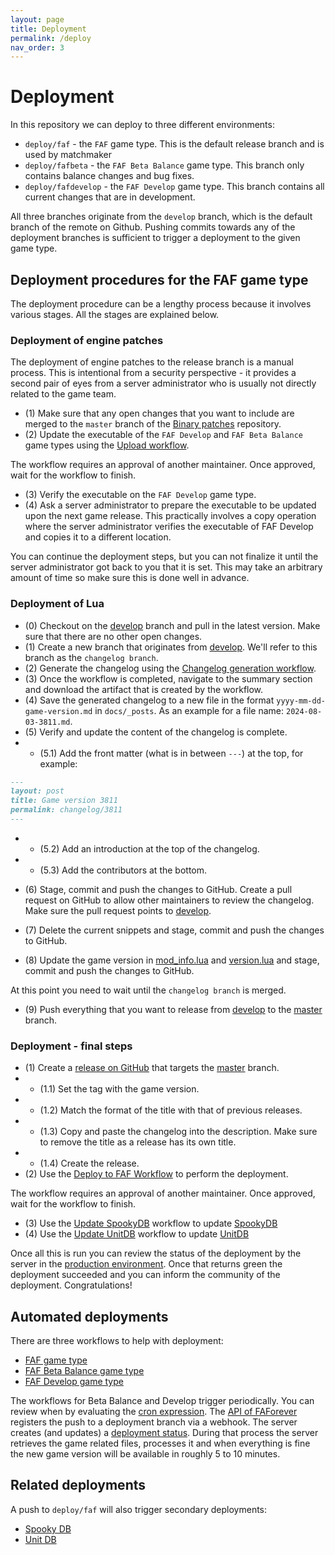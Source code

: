 ```yaml
---
layout: page
title: Deployment
permalink: /deploy
nav_order: 3
---
```


# Deployment

In this repository we can deploy to three different environments:

- `deploy/faf` - the `FAF` game type. This is the default release branch and is used by matchmaker
- `deploy/fafbeta` - the `FAF Beta Balance` game type. This branch only contains balance changes and bug fixes.
- `deploy/fafdevelop` - the `FAF Develop` game type. This branch contains all current changes that are in development.

All three branches originate from the `develop` branch, which is the default branch of the remote on Github. Pushing commits towards any of the deployment branches is sufficient to trigger a deployment to the given game type.

## Deployment procedures for the FAF game type

The deployment procedure can be a lengthy process because it involves various stages. All the stages are explained below.

### Deployment of engine patches

The deployment of engine patches to the release branch is a manual process. This is intentional from a security perspective - it provides a second pair of eyes from a server administrator who is usually not directly related to the game team. 

- (1) Make sure that any open changes that you want to include are merged to the `master` branch of the [Binary patches](https://github.com/FAForever/FA-Binary-Patches) repository.
- (2) Update the executable of the `FAF Develop` and `FAF Beta Balance` game types using the [Upload workflow](https://github.com/FAForever/FA-Binary-Patches/actions).

The workflow requires an approval of another maintainer. Once approved, wait for the workflow to finish.

- (3) Verify the executable on the `FAF Develop` game type.
- (4) Ask a server administrator to prepare the executable to be updated upon the next game release. This practically involves a copy operation where the server administrator verifies the executable of FAF Develop and copies it to a different location.

You can continue the deployment steps, but you can not finalize it until the server administrator got back to you that it is set. This may take an arbitrary amount of time so make sure this is done well in advance.

### Deployment of Lua

- (0) Checkout on the [develop](https://github.com/FAForever/fa/tree/develop) branch and pull in the latest version. Make sure that there are no other open changes.
- (1) Create a new branch that originates from [develop](https://github.com/FAForever/fa/tree/develop). We'll refer to this branch as the `changelog branch`.
- (2) Generate the changelog using the [Changelog generation workflow](https://github.com/FAForever/fa/actions/workflows/docs-changelog.yaml).
- (3) Once the workflow is completed, navigate to the summary section and download the artifact that is created by the workflow.
- (4) Save the generated changelog to a new file in the format `yyyy-mm-dd-game-version.md` in `docs/_posts`. As an example for a file name: `2024-08-03-3811.md`.
- (5) Verify and update the content of the changelog is complete.
- - (5.1) Add the front matter (what is in between `---`) at the top, for example:

```markdown
---
layout: post
title: Game version 3811
permalink: changelog/3811
---
```

- - (5.2) Add an introduction at the top of the changelog.
- - (5.3) Add the contributors at the bottom.

- (6) Stage, commit and push the changes to GitHub. Create a pull request on GitHub to allow other maintainers to review the changelog. Make sure the pull request points to [develop](https://github.com/FAForever/fa/tree/develop).
- (7) Delete the current snippets and stage, commit and push the changes to GitHub.
- (8) Update the game version in [mod_info.lua](https://github.com/FAForever/fa/blob/develop/mod_info.lua) and [version.lua](https://github.com/FAForever/fa/blob/develop/lua/version.lua) and stage, commit and push the changes to GitHub.

At this point you need to wait until the `changelog branch` is merged.

- (9) Push everything that you want to release from [develop](https://github.com/FAForever/fa/tree/develop) to the [master](https://github.com/FAForever/fa/tree/master) branch.

### Deployment - final steps

- (1) Create a [release on GitHub](https://github.com/FAForever/fa/releases) that targets the [master](https://github.com/FAForever/fa/tree/master) branch.
- - (1.1) Set the tag with the game version. 
- - (1.2) Match the format of the title with that of previous releases.
- - (1.3) Copy and paste the changelog into the description. Make sure to remove the title as a release has its own title.
- - (1.4) Create the release.
- (2) Use the [Deploy to FAF Workflow](https://github.com/FAForever/fa/actions/workflows/deploy-faf.yaml) to perform the deployment.

The workflow requires an approval of another maintainer. Once approved, wait for the workflow to finish.

- (3) Use the [Update SpookyDB](https://github.com/FAForever/fa/actions/workflows/spookydb-update.yaml) workflow to update [SpookyDB](https://github.com/FAForever/spooky-db)
- (4) Use the [Update UnitDB](https://github.com/FAForever/fa/actions/workflows/unitdb-update.yaml) workflow to update [UnitDB](https://github.com/FAForever/UnitDB)

Once all this is run you can review the status of the deployment by the server in the [production environment](https://github.com/FAForever/fa/deployments/production). Once that returns green the deployment succeeded and you can inform the community of the deployment. Congratulations!

## Automated deployments

There are three workflows to help with deployment:

- [FAF game type](https://github.com/FAForever/fa/blob/develop/.github/workflows/deploy-faf.yaml)
- [FAF Beta Balance game type](https://github.com/FAForever/fa/blob/develop/.github/workflows/deploy-fafbeta.yaml)
- [FAF Develop game type](https://github.com/FAForever/fa/blob/develop/.github/workflows/deploy-fafdevelop.yaml)

The workflows for Beta Balance and Develop trigger periodically. You can review when by evaluating the [cron expression](https://crontab.cronhub.io/). The [API of FAForever](https://github.com/FAForever/faf-java-api/blob/develop/src/main/java/com/faforever/api/deployment/GitHubDeploymentService.java) registers the push to a deployment branch via a webhook. The server creates (and updates) a [deployment status](https://github.com/FAForever/fa/deployments). During that process the server retrieves the game related files, processes it and when everything is fine the new game version will be available in roughly 5 to 10 minutes.

## Related deployments

A push to `deploy/faf` will also trigger secondary deployments:

- [Spooky DB](https://github.com/FAForever/fa/blob/develop/.github/workflows/spookydb-update.yaml)
- [Unit DB](https://github.com/FAForever/fa/blob/develop/.github/workflows/unitdb-update.yaml)
